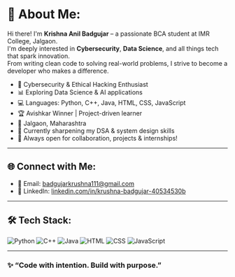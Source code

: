 # 💫 About Me:
Hi there! I'm **Krishna Anil Badgujar** – a passionate BCA student at IMR College, Jalgaon.  
I'm deeply interested in **Cybersecurity**, **Data Science**, and all things tech that spark innovation.  
From writing clean code to solving real-world problems, I strive to become a developer who makes a difference.

- 🔐 Cybersecurity & Ethical Hacking Enthusiast  
- 📊 Exploring Data Science & AI applications  
- 💻 Languages: Python, C++, Java, HTML, CSS, JavaScript  
- 🏆 Avishkar Winner | Project-driven learner  
- 📍 Jalgaon, Maharashtra  
- 🧠 Currently sharpening my DSA & system design skills  
- 🤝 Always open for collaboration, projects & internships!

---

## 🌐 Connect with Me:
- 📧 Email: badgujarkrushna111@gmail.com  
- 💼 LinkedIn: [linkedin.com/in/krushna-badgujar-40534530b](https://www.linkedin.com/in/krushna-badgujar-40534530b)  

---

## 🛠️ Tech Stack:
![Python](https://img.shields.io/badge/-Python-3776AB?style=for-the-badge&logo=python&logoColor=white)
![C++](https://img.shields.io/badge/-C++-00599C?style=for-the-badge&logo=cplusplus&logoColor=white)
![Java](https://img.shields.io/badge/-Java-007396?style=for-the-badge&logo=java&logoColor=white)
![HTML](https://img.shields.io/badge/-HTML5-E34F26?style=for-the-badge&logo=html5&logoColor=white)
![CSS](https://img.shields.io/badge/-CSS3-1572B6?style=for-the-badge&logo=css3&logoColor=white)
![JavaScript](https://img.shields.io/badge/-JavaScript-F7DF1E?style=for-the-badge&logo=javascript&logoColor=black)

---
### ✨ “Code with intention. Build with purpose.”

